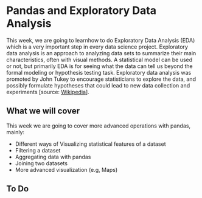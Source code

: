 # Pandas and Exploratory Data Analysis

This week, we are going to learnhow to do Exploratory Data Analysis (EDA) which is a very important step in every data science project. Exploratory data analysis is an approach to analyzing data sets to summarize their main characteristics, often with visual methods. A statistical model can be used or not, but primarily EDA is for seeing what the data can tell us beyond the formal modeling or hypothesis testing task. Exploratory data analysis was promoted by John Tukey to encourage statisticians to explore the data, and possibly formulate hypotheses that could lead to new data collection and experiments [source: [Wikipedia](https://en.wikipedia.org/wiki/Exploratory_data_analysis)].

## What we will cover
This week we are going to cover more advanced operations with pandas, mainly:

- Different ways of Visualizing statistical features of a dataset
- Filtering a dataset
- Aggregating data with pandas
- Joining two datasets
- More advanced visualization (e.g, Maps)

## To Do


